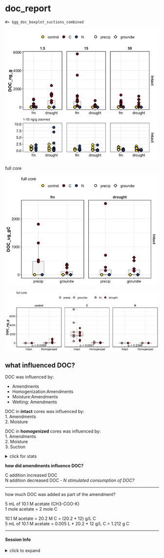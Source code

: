 doc\_report
================

    #> $gg_doc_boxplot_suctions_combined

![](markdown-figs/doc/doc_boxplot4-1.png)<!-- -->

full core

![](markdown-figs/doc/doc_boxplot_intact-1.png)<!-- -->

![](markdown-figs/doc/doc_boxplot_homo-1.png)<!-- -->

## what influenced DOC?

DOC was influenced by:

  - Amendments
  - Homogenization:Amendments
  - Moisture:Amendments
  - Wetting: Amendments

DOC in **intact** cores was influenced by:  
1\. Amendments  
2\. Moisture

DOC in **homogenized** cores was influenced by:  
1\. Amendments  
2\. Moisture  
3\. Suction

<details>

<summary>click for stats</summary>

overall ANOVA

    #> Analysis of Deviance Table (Type III Wald chisquare tests)
    #> 
    #> Response: log(DOC_ng_g)
    #>                              Chisq Df Pr(>Chisq)    
    #> (Intercept)                 0.5377  1  0.4633675    
    #> Homogenization              3.5975  1  0.0578675 .  
    #> Moisture                    4.2740  1  0.0386991 *  
    #> Wetting                     0.9744  1  0.3235974    
    #> Amendments                216.6116  2  < 2.2e-16 ***
    #> Homogenization:Moisture     8.5730  1  0.0034119 ** 
    #> Homogenization:Wetting      0.3228  1  0.5699143    
    #> Homogenization:Amendments 105.0014  2  < 2.2e-16 ***
    #> Moisture:Wetting            2.1534  1  0.1422518    
    #> Moisture:Amendments        15.7527  2  0.0003796 ***
    #> Wetting:Amendments          0.7639  2  0.6825395    
    #> ---
    #> Signif. codes:  0 '***' 0.001 '**' 0.01 '*' 0.05 '.' 0.1 ' ' 1

intact cores

    #> Anova Table (Type III tests)
    #> 
    #> Response: log(DOC_ng_g)
    #>                      Sum Sq Df  F value  Pr(>F)    
    #> (Intercept)           1.833  1   3.1364 0.08503 .  
    #> Moisture              0.225  1   0.3857 0.53849    
    #> Amendments          186.289  2 159.3627 < 2e-16 ***
    #> Wetting               0.008  1   0.0139 0.90669    
    #> Moisture:Amendments   0.816  2   0.6979 0.50424    
    #> Moisture:Wetting      0.052  1   0.0886 0.76761    
    #> Amendments:Wetting    1.905  2   1.6296 0.21013    
    #> Residuals            21.041 36                     
    #> ---
    #> Signif. codes:  0 '***' 0.001 '**' 0.01 '*' 0.05 '.' 0.1 ' ' 1

homogenized cores

    #> [1] NA

</details>

**how did amendments influence DOC?**

C addition increased DOC  
N addition decreased DOC - *N stimulated consumption of DOC?*

-----

how much DOC was added as part of the amendment?

5 mL of 10.1 M acetate (CH3-COO-K)  
1 mole acetate = 2 mole C

10.1 M acetate = 20.2 M C = (20.2 \* 12) g/L C  
5 mL of 10.1 M acetate = 0.005 L \* 20.2 \* 12 g/L C = 1.212 g C

-----

#### Session Info

<details>

<summary>click to expand</summary>

Date run: 2020-09-11

    #> R version 4.0.2 (2020-06-22)
    #> Platform: x86_64-apple-darwin17.0 (64-bit)
    #> Running under: macOS Catalina 10.15.6
    #> 
    #> Matrix products: default
    #> BLAS:   /System/Library/Frameworks/Accelerate.framework/Versions/A/Frameworks/vecLib.framework/Versions/A/libBLAS.dylib
    #> LAPACK: /Library/Frameworks/R.framework/Versions/4.0/Resources/lib/libRlapack.dylib
    #> 
    #> locale:
    #> [1] en_US.UTF-8/en_US.UTF-8/en_US.UTF-8/C/en_US.UTF-8/en_US.UTF-8
    #> 
    #> attached base packages:
    #> [1] stats     graphics  grDevices utils     datasets  methods   base     
    #> 
    #> other attached packages:
    #>  [1] patchwork_1.0.1 lme4_1.1-23     Matrix_1.2-18   drake_7.12.4   
    #>  [5] ggbiplot_0.55   PNWColors_0.1.0 forcats_0.5.0   stringr_1.4.0  
    #>  [9] dplyr_1.0.1     purrr_0.3.4     readr_1.3.1     tidyr_1.1.1    
    #> [13] tibble_3.0.3    ggplot2_3.3.2   tidyverse_1.3.0
    #> 
    #> loaded via a namespace (and not attached):
    #>  [1] minqa_1.2.4        colorspace_1.4-1   ellipsis_0.3.1    
    #>  [4] rio_0.5.16         fs_1.5.0           rstudioapi_0.11   
    #>  [7] farver_2.0.3       soilpalettes_0.1.0 fansi_0.4.1       
    #> [10] lubridate_1.7.9    xml2_1.3.2         splines_4.0.2     
    #> [13] knitr_1.29         jsonlite_1.7.0     nloptr_1.2.2.2    
    #> [16] packrat_0.5.0      broom_0.7.0        cluster_2.1.0     
    #> [19] dbplyr_1.4.4       shiny_1.5.0        compiler_4.0.2    
    #> [22] httr_1.4.2         backports_1.1.8    assertthat_0.2.1  
    #> [25] fastmap_1.0.1      cli_2.0.2          later_1.1.0.1     
    #> [28] htmltools_0.5.0    prettyunits_1.1.1  tools_4.0.2       
    #> [31] igraph_1.2.5       gtable_0.3.0       agricolae_1.3-3   
    #> [34] glue_1.4.1         Rcpp_1.0.5         carData_3.0-4     
    #> [37] cellranger_1.1.0   vctrs_0.3.2        nlme_3.1-148      
    #> [40] xfun_0.16          openxlsx_4.1.5     rvest_0.3.6       
    #> [43] mime_0.9           miniUI_0.1.1.1     lifecycle_0.2.0   
    #> [46] statmod_1.4.34     MASS_7.3-51.6      scales_1.1.1      
    #> [49] hms_0.5.3          promises_1.1.1     parallel_4.0.2    
    #> [52] yaml_2.2.1         curl_4.3           labelled_2.5.0    
    #> [55] stringi_1.4.6      highr_0.8          klaR_0.6-15       
    #> [58] AlgDesign_1.2.0    filelock_1.0.2     boot_1.3-25       
    #> [61] zip_2.1.0          storr_1.2.1        rlang_0.4.7       
    #> [64] pkgconfig_2.0.3    evaluate_0.14      lattice_0.20-41   
    #> [67] labeling_0.3       tidyselect_1.1.0   plyr_1.8.6        
    #> [70] magrittr_1.5       R6_2.4.1           generics_0.0.2    
    #> [73] base64url_1.4      combinat_0.0-8     txtq_0.2.3        
    #> [76] DBI_1.1.0          mgcv_1.8-31        pillar_1.4.6      
    #> [79] haven_2.3.1        foreign_0.8-80     withr_2.2.0       
    #> [82] abind_1.4-5        modelr_0.1.8       crayon_1.3.4      
    #> [85] car_3.0-9          questionr_0.7.1    utf8_1.1.4        
    #> [88] rmarkdown_2.3      progress_1.2.2     grid_4.0.2        
    #> [91] readxl_1.3.1       data.table_1.13.0  blob_1.2.1        
    #> [94] reprex_0.3.0       digest_0.6.25      xtable_1.8-4      
    #> [97] httpuv_1.5.4       munsell_0.5.0

</details>
